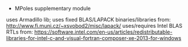 * MPoles supplementary module

uses Armadillo lib;
uses fixed BLAS/LAPACK binaries/libraries from:
http://www.fi.muni.cz/~xsvobod2/misc/lapack/
uses/requires Intel BLAS RTLs from:
https://software.intel.com/en-us/articles/redistributable-libraries-for-intel-c-and-visual-fortran-composer-xe-2013-for-windows
